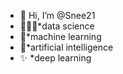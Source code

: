 - 🐰 Hi, I’m @Snee21
- 👩🏻‍💻*data science
- 🤖*machine learning
- 🦾*artificial intelligence
- ✨ *deep learning

<!---
Snee21/Snee21 is a ✨ special ✨ repository because its `README.md` (this file) appears on your GitHub profile.
You can click the Preview link to take a look at your changes.
--->
